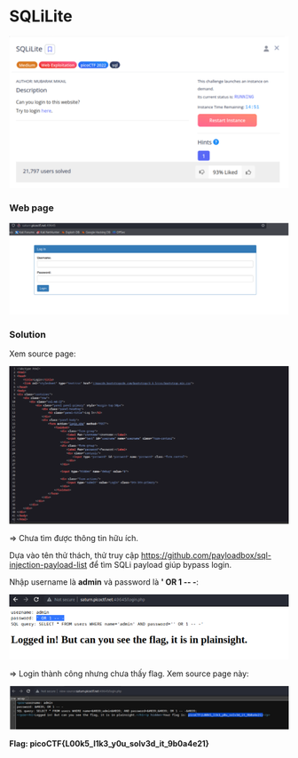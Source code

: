 # SQLiLite
![img](https://github.com/DucThinh47/PicoCTF_Writeups/blob/main/Web_Exploitation/images/image136.png?raw=true)

### Web page
![img](https://github.com/DucThinh47/PicoCTF_Writeups/blob/main/Web_Exploitation/images/image137.png?raw=true)

### Solution

Xem source page: 

![img](https://github.com/DucThinh47/PicoCTF_Writeups/blob/main/Web_Exploitation/images/image138.png?raw=true)

=> Chưa tìm được thông tin hữu ích. 

Dựa vào tên thử thách, thử truy cập https://github.com/payloadbox/sql-injection-payload-list để tìm SQLi payload giúp bypass login.

Nhập username là **admin** và password là **' OR 1 -- -**:

![img](https://github.com/DucThinh47/PicoCTF_Writeups/blob/main/Web_Exploitation/images/image139.png?raw=true)

=> Login thành công nhưng chưa thấy flag. Xem source page này: 

![img](https://github.com/DucThinh47/PicoCTF_Writeups/blob/main/Web_Exploitation/images/image140.png?raw=true)

**Flag: picoCTF{L00k5_l1k3_y0u_solv3d_it_9b0a4e21}**